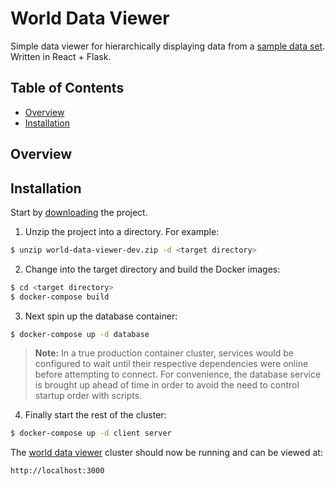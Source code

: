 # World Data Viewer #

Simple data viewer for hierarchically displaying data from a [sample data set](#https://www.postgresql.org/ftp/projects/pgFoundry/dbsamples/world/world-1.0/ "World Dataset"). Written in React + Flask.

## Table of Contents ##
- [Overview](#overview)
- [Installation](#installation)

## Overview ##


## Installation ##

Start by [downloading](https://github.com/BeautifulTovarisch/world-data-viewer/archive/dev.zip) the project.

1. Unzip the project into a directory. For example:

```bash
$ unzip world-data-viewer-dev.zip -d <target directory>
```

2. Change into the target directory and build the Docker images:

```bash
$ cd <target directory>
$ docker-compose build
```

3. Next spin up the database container:

```bash
$ docker-compose up -d database
```

> **Note:** In a true production container cluster, services would be configured to wait until their respective dependencies were online before attempting to connect. For convenience, the database service is brought up ahead of time in order to avoid the need to control startup order with scripts.

4. Finally start the rest of the cluster:

```bash
$ docker-compose up -d client server
```

The [world data viewer](http://localhost:3000) cluster should now be running and can be viewed at:

`http://localhost:3000`
